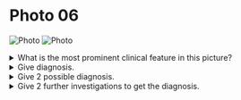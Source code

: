 # Photo 06

![Photo](/paediatrics/photo/06a.png)
![Photo](/paediatrics/photo/06b.png)

<details>
<summary>What is the most prominent clinical feature in this picture?</summary>
Left knee joint swelling
</details>

<details>
<summary>Give diagnosis.</summary>
Haemarthrosis
</details>

<details>
<summary>Give 2 possible diagnosis.</summary>

1. Haemophilia
1. Septic arthritis
1. Juvenile chronic arthritis
1. Trauma

</details>

<details>
<summary>Give 2 further investigations to get the diagnosis.</summary>

1. Haemophilia: Clotting fa`ctor assay
1. Septic arthritis: Complete blood count
1. Juvenile chronic arthritis: Rheumatoid arthritis test (Blood test, urine test, joint aspiration)
1. Trauma: X-ray knee joint

</details>
